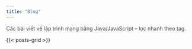 ```yaml
---
title: "Blog"
---
```


<p style="opacity:.8">Các bài viết về lập trình mạng bằng Java/JavaScript – lọc nhanh theo tag.</p>
{{< posts-grid >}}
